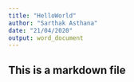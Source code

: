 ```yaml
---
title: "HelloWorld"
author: "Sarthak Asthana"
date: "21/04/2020"
output: word_document
---
```



## This is a markdown file
